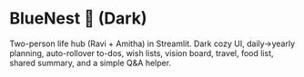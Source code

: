 # BlueNest 💙 (Dark)
Two-person life hub (Ravi + Amitha) in Streamlit. Dark cozy UI, daily→yearly planning,
auto-rollover to-dos, wish lists, vision board, travel, food list, shared summary, and a simple Q&A helper.